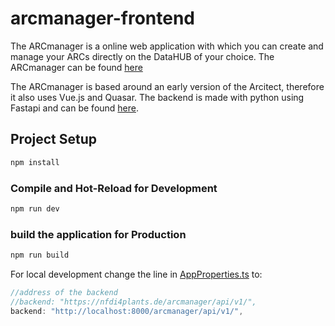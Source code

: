 # arcmanager-frontend

The ARCmanager is a online web application with which you can create and manage your ARCs directly on the DataHUB of your choice.
The ARCmanager can be found [here](https://nfdi4plants.de/arcmanager/app/index.html)

The ARCmanager is based around an early version of the Arcitect, therefore it also uses Vue.js and Quasar.
The backend is made with python using Fastapi and can be found [here](https://github.com/nfdi4plants/arcmanager_backend).

## Project Setup

```sh
npm install
```

### Compile and Hot-Reload for Development

```sh
npm run dev
```

### build the application for Production

```sh
npm run build
```

For local development change the line in [AppProperties.ts](./src/AppProperties.ts) to:

```typescript
//address of the backend
//backend: "https://nfdi4plants.de/arcmanager/api/v1/",
backend: "http://localhost:8000/arcmanager/api/v1/",
```
